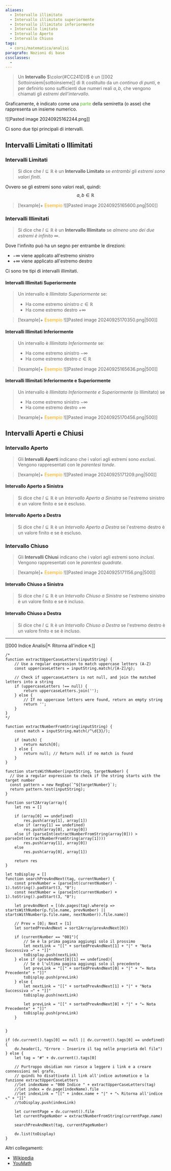 ```yaml
---
aliases:
  - Intervallo illimitato
  - Intervallo illimitato superiormente
  - Intervallo illimitato inferiormente
  - Intervallo limitato
  - Intervallo Aperto
  - Intervallo Chiuso
tags:
  - corsi/matematica/analisi
paragrafo: Nozioni di base
cssclasses:
  - 
---
```

>Un **Intervallo** $\color{#CC241D}I$ è un [[002 Sottoinsiemi|sottoinsieme]] di $\mathbb{R}$ costituito da un *continuo di punti*, e per definirlo sono sufficienti due numeri reali $a,b$, che vengono chiamati gli *estremi dell'intervallo*.

Graficamente, è indicato come una <font color="#5cc22f">parte</font> della semiretta (o asse) che rappresenta un insieme numerico.

![[Pasted image 20240925162244.png]]

Ci sono due tipi principali di intervalli.

## Intervalli Limitati o Illimitati

### Intervalli Limitati
>Si dice che $I\subseteq \mathbb{R}$ è un **Intervallo Limitato** se *entrambi gli estremi sono valori finiti*. 

Ovvero se gli estremi sono valori reali, quindi: $$a,b\in \mathbb{R}$$ 
> [!example]+ <font color="orange">Esempio</font>
> ![[Pasted image 20240925165600.png|500]]


### Intervalli Illimitati
>Si dice che $I\subseteq \mathbb{R}$ è un **Intervallo Illimitato** se *almeno uno dei due estremi è infinito $\infty$*.

 Dove l'infinito può ha un segno per entrambe le direzioni: 
 - $-\infty$ viene applicato all'estremo sinistro
 - $+\infty$ viene applicato all'estremo destro




Ci sono tre tipi di intervalli illimitati.

#### Intervalli Illimitati Superiormente
>Un intervallo è *Illimitato Superiormente* se:
>- Ha come estremo sinistro $c\in\mathbb{R}$ 
>- Ha come estremo destro $+\infty$

> [!example]+ <font color="orange">Esempio</font>
>![[Pasted image 20240925170350.png|500]]

#### Intervalli Illimitati Inferiormente
>Un intervallo è *Illimitato Inferiormente* se:
>- Ha come estremo sinistro $-\infty$
>- Ha come estremo destro $c\in\mathbb{R}$ 

> [!example]+ <font color="orange">Esempio</font>
>![[Pasted image 20240925165636.png|500]]

#### Intervalli Illimitati Inferiormente e Superiormente
>Un intervallo è *Illimitato Inferiormente e Superiormente* (o Illimitato) se
>- Ha come estremo sinistro $-\infty$
>- Ha come estremo destro $+\infty$ 

> [!example]+ <font color="orange">Esempio</font>
>![[Pasted image 20240925170456.png|500]]


## Intervalli Aperti e Chiusi
### Intervallo Aperto
>Gli **Intervalli Aperti** indicano che i valori agli estremi sono *esclusi*.
>Vengono rappresentati con le *parentesi tonde*.

> [!example]+ <font color="orange">Esempio</font>
>![[Pasted image 20240925171209.png|500]]

#### Intervallo Aperto a Sinistra
>Si dice che $I\subseteq \mathbb{R}$ è un *Intervallo Aperto a Sinistra* se l'estremo sinistro è un valore finito e se è escluso.

#### Intervallo Aperto a Destra
>Si dice che $I\subseteq \mathbb{R}$ è un *Intervallo Aperto a Destra* se l'estremo destro è un valore finito e se è escluso.


### Intervallo Chiuso
>Gli **Intervalli Chiusi** indicano che i valori agli estremi sono *inclusi*.
>Vengono rappresentati con le *parentesi quadrate*.

> [!example]+ <font color="orange">Esempio</font>
>![[Pasted image 20240925171156.png|500]]

#### Intervallo Chiuso a Sinistra
>Si dice che $I\subseteq \mathbb{R}$ è un *Intervallo Chiuso a Sinistra* se l'estremo sinistro è un valore finito e se è incluso.

#### Intervallo Chiuso a Destra
>Si dice che $I\subseteq \mathbb{R}$ è un *Intervallo Chiuso a Destra* se l'estremo destro è un valore finito e se è incluso.



___
[[000 Indice Analisi|↖ Ritorna all'indice ↖]]

```dataviewjs
/*
function extractUpperCaseLetters(inputString) {
	// Use a regular expression to match uppercase letters (A-Z)
	const uppercaseLetters = inputString.match(/[A-Z]/g);
	
	// Check if uppercaseLetters is not null, and join the matched letters into a string
	if (uppercaseLetters !== null) {
		return uppercaseLetters.join('');
	} else {
	    // If no uppercase letters were found, return an empty string
	    return '';
	}
}
*/

function extractNumberFromString(inputString) {
	const match = inputString.match(/^\d{3}/);
	
	if (match) {
		return match[0];
	} else {
		return null; // Return null if no match is found
	}
}

function startsWithNumber(inputString, targetNumber) {
  // Use a regular expression to check if the string starts with the target number
  const pattern = new RegExp(`^${targetNumber}`);
  return pattern.test(inputString);
}

function sort2Array(array){
	let res = []
	
	if (array[0] == undefined)
		res.push(array[1], array[1])
	else if (array[1] == undefined)
		res.push(array[0], array[0])
	else if (parseInt(extractNumberFromString(array[0])) > parseInt(extractNumberFromString(array[1])))
		res.push(array[1], array[0])
	else
		res.push(array[0], array[1])
	
	return res
}

let toDisplay = []
function searchPrevAndNext(tag, currentNumber) {
	const prevNumber = (parseInt(currentNumber) - 1).toString().padStart(3, "0");
	const nextNumber = (parseInt(currentNumber) + 1).toString().padStart(3, "0");
	
	let prevAndNext = [(dv.pages(tag).where(p => startsWithNumber(p.file.name, prevNumber) || startsWithNumber(p.file.name, nextNumber)).file.name)]
	
	// Prev = [0]; Next = [1]
	let sortedPrevAndNext = sort2Array(prevAndNext[0])
	
	if (currentNumber == "001"){ 
		// Se è la prima pagina aggiungi solo il prossimo
		let nextLink = "[[" + sortedPrevAndNext[1] + "|" + "Nota Successiva →" + "]]"
		toDisplay.push(nextLink)
	} else if (prevAndNext[0][1] == undefined){
		// Se è l'ultima pagina aggiungi solo il precedente
		let prevLink = "[[" + sortedPrevAndNext[0] + "|" + "← Nota Precedente" + "]]"
		toDisplay.push(prevLink)
	} else {
		let nextLink = "[[" + sortedPrevAndNext[1] + "|" + "Nota Successiva →" + "]]"
		toDisplay.push(nextLink)
		
		let prevLink = "[[" + sortedPrevAndNext[0] + "|" + "← Nota Precedente" + "]]"
		toDisplay.push(prevLink)
	}
	
	
}

if (dv.current().tags[0] == null || dv.current().tags[0] == undefined){
	dv.header(1, "Errore - Inserire il tag nelle proprietà del file")
} else {
	let tag = "#" + dv.current().tags[0]

	// Purtroppo obsidian non riesce a leggere i link e a creare connessioni nel grafo,
	// quindi ho disattivato il link all'indice automatico e la funzione extractUpperCaseLetters
	//let indexName = "000 Indice " + extractUpperCaseLetters(tag)
	//let index = dv.page(indexName).file
	//let indexLink = "[[" + index.name + "|" + "↖ Ritorna all'indice ↖" + "]]"
	//toDisplay.push(indexLink)
	
	let currentPage = dv.current().file
	let currentPageNumber = extractNumberFromString(currentPage.name)
	
	searchPrevAndNext(tag, currentPageNumber)
	
	dv.list(toDisplay)
}
```

Altri collegamenti: 
- [Wikipedia](https://en.wikipedia.org/wiki/Interval_(mathematics))
- [YouMath](https://www.youmath.it/lezioni/analisi-matematica/premesse-per-lanalisi-infinitesimale/53-classificazione-degli-intervalli-reali.html)